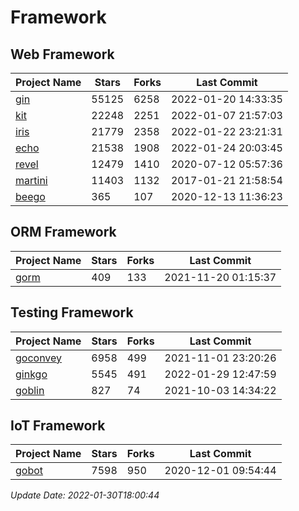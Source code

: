 # Framework

## Web Framework
| Project Name | Stars | Forks | Last Commit |
| ------------ | ----- | ----- | ----------- |
| [gin](https://github.com/gin-gonic/gin) | 55125 | 6258 | 2022-01-20 14:33:35 |
| [kit](https://github.com/go-kit/kit) | 22248 | 2251 | 2022-01-07 21:57:03 |
| [iris](https://github.com/kataras/iris) | 21779 | 2358 | 2022-01-22 23:21:31 |
| [echo](https://github.com/labstack/echo) | 21538 | 1908 | 2022-01-24 20:03:45 |
| [revel](https://github.com/revel/revel) | 12479 | 1410 | 2020-07-12 05:57:36 |
| [martini](https://github.com/go-martini/martini) | 11403 | 1132 | 2017-01-21 21:58:54 |
| [beego](https://github.com/astaxie/beego) | 365 | 107 | 2020-12-13 11:36:23 |

## ORM Framework
| Project Name | Stars | Forks | Last Commit |
| ------------ | ----- | ----- | ----------- |
| [gorm](https://github.com/jinzhu/gorm) | 409 | 133 | 2021-11-20 01:15:37 |

## Testing Framework
| Project Name | Stars | Forks | Last Commit |
| ------------ | ----- | ----- | ----------- |
| [goconvey](https://github.com/smartystreets/goconvey) | 6958 | 499 | 2021-11-01 23:20:26 |
| [ginkgo](https://github.com/onsi/ginkgo) | 5545 | 491 | 2022-01-29 12:47:59 |
| [goblin](https://github.com/franela/goblin) | 827 | 74 | 2021-10-03 14:34:22 |

## IoT Framework
| Project Name | Stars | Forks | Last Commit |
| ------------ | ----- | ----- | ----------- |
| [gobot](https://github.com/hybridgroup/gobot) | 7598 | 950 | 2020-12-01 09:54:44 |

*Update Date: 2022-01-30T18:00:44*